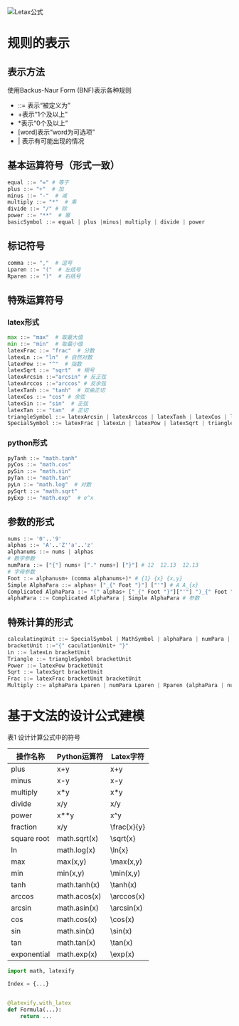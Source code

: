 ![Letax公式](https://my-picbed.oss-cn-hangzhou.aliyuncs.com/img/20210519103028.png)

# 规则的表示

## 表示方法

使用Backus-Naur Form (BNF)表示各种规则

+ ::= 表示“被定义为”
+ +表示“1个及以上”
+ *表示“0个及以上”
+ [word]表示“word为可选项”
+ | 表示有可能出现的情况

## 基本运算符号（形式一致）

```python
equal ::= "=" # 等于
plus ::= "+"  # 加
minus ::= "-"  # 减
multiply ::= "*"  # 乘
divide ::= "/" # 除
power ::= "**"  # 幂
basicSymbol ::= equal | plus |minus| multiply | divide | power
```

## 标记符号

```python
comma ::= ","  # 逗号
Lparen ::= "("  # 左括号
Rparen ::= ")"  # 右括号
```

## 特殊运算符号

### latex形式

```python
max ::= "max"  # 取最大值
min ::= "min"  # 取最小值
latexFrac ::= "frac"  # 分数
latexLn ::= "ln"  # 自然对数
latexPow ::= "^"  # 指数
latexSqrt ::= "sqrt"  # 根号
latexArcsin ::="arcsin" # 反正弦
latexArccos ::="arccos" # 反余弦
latexTanh ::= "tanh"  # 双曲正切
latexCos ::= "cos" # 余弦
latexSin ::= "sin"  # 正弦
latexTan ::= "tan"  # 正切
triangleSymbol ::= latexArcsin | latexArccos | latexTanh | latexCos | latexSin | latexTan 
SpecialSymbol ::= latexFrac | latexLn | latexPow | latexSqrt | triangleSymbol
```
### python形式

```python
pyTanh ::= "math.tanh"
pyCos ::= "math.cos"
pySin ::= "math.sin"
pyTan ::= "math.tan"
pyLn ::= "math.log"  # 对数
pySqrt ::= "math.sqrt"
pyExp ::= "math.exp"  # e^x
```

##  参数的形式

```python
nums ::= '0'..'9'
alphas ::= 'A'..'Z''a'..'z'
alphanums ::= nums | alphas
# 数字参数     
numPara ::= ["{"] nums+ ["." nums+] ["}"] # 12  12.13  12.13
# 字母参数
Foot ::= alphanusm+ (comma alphanums+)* # {1} {x} {x,y}
Simple AlphaPara ::= alphas+ ["_{" Foot "}"] ["'"] # A A_{x} 
Complicated AlphaPara ::= "(" alphas+ ["_{" Foot "}"]["'"] ")_{" Foot "}" # (A_{x})_{y}
alphaPara ::= Complicated AlphaPara | Simple AlphaPara # 参数
```

## 特殊计算的形式

```python
calculatingUnit ::= SpecialSymbol | MathSymbol | alphaPara | numPara | basicSymbol | Lparen | Rparen |comma
bracketUnit ::="{" caculationUnit+ "}"
Ln ::= latexLn bracketUnit
Triangle ::= triangleSymbol bracketUnit
Power ::= latexPow bracketUnit
Sqrt ::= latexSqrt bracketUnit
Frac ::= latexFrac bracketUnit bracketUnit
Multiply ::= alphaPara Lparen | numPara Lparen | Rparen (alphaPara | numPara) | Rparen Lparen | (alphaPara | numPara) alphaPara| (alphaPara | numPara) MathSymbol
```

   

# 基于文法的设计公式建模



表1 设计计算公式中的符号

| 操作名称    | Python运算符 | Latex字符   |
| ----------- | ------------ | ----------- |
| plus        | x+y          | x+y         |
| minus       | x-y          | x-y         |
| multiply    | x*y          | x*y         |
| divide      | x/y          | x/y         |
| power       | x**y         | x^y         |
| fraction    | x/y          | \frac{x}{y} |
| square root | math.sqrt(x) | \sqrt{x}    |
| ln          | math.log(x)  | \ln{x}      |
| max         | max(x,y)     | \max(x,y)   |
| min         | min(x,y)     | \min(x,y)   |
| tanh        | math.tanh(x) | \tanh(x)    |
| arccos      | math.acos(x) | \arccos(x)  |
| arcsin      | math.asin(x) | \arcsin(x)  |
| cos         | math.cos(x)  | \cos(x)     |
| sin         | math.sin(x)  | \sin(x)     |
| tan         | math.tan(x)  | \tan(x)     |
| exponential | math.exp(x)  | \exp(x)     |



```python
import math, latexify

Index = {...}


@latexify.with_latex
def Formula(...):
    return ...

```



